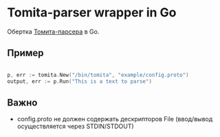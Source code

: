 Tomita-parser wrapper in Go
========================

Обертка [Томита-парсера](https://tech.yandex.ru/tomita/) в Go.

Пример
------

```go

p, err := tomita.New("/bin/tomita", "example/config.proto")
output, err := p.Run("This is a text to parse")

```

Важно
-----

- config.proto не должен содержать дескрипторов File (ввод/вывод осуществляется через STDIN/STDOUT)
